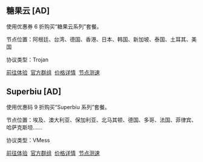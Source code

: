 ## 糖果云 [AD] <Badge type="danger" text="付费机场" />

使用优惠券 <Tooltip code="ygpy" /> 6 折购买“糖果云系列”套餐。

节点位置：阿根廷、台湾、德国、香港、日本、韩国、新加坡、泰国、土耳其、美国

协议类型：Trojan

[前往体验](https://candytally.diy/web/#/login?code=foHbXFgg)&nbsp;
[官方群组](https://t.me/candytallyvip)&nbsp;
[价格详情](/images/vpn/paid/candytally/20250607081950.webp)&nbsp;
[节点测速](/images/vpn/paid/candytally/20250607081950.png.webp)

## Superbiu [AD] <Badge type="danger" text="付费机场" />

使用优惠码 <Tooltip code="ygpy" /> 9 折购买“Superbiu 系列”套餐。

节点位置：埃及、澳大利亚、保加利亚、北马其顿、德国、多哥、法国、菲律宾、哈萨克斯坦……

协议类型：VMess

[前往体验](https://superbiu.com/#/register?code=KH6xv0ou)&nbsp;
[官方群组](https://t.me/superbiu888)&nbsp;
[价格详情](/images/vpn/paid/superbiu/20250617104421.webp)&nbsp;
[节点测速](/images/vpn/paid/superbiu/20250512083127.png.webp)